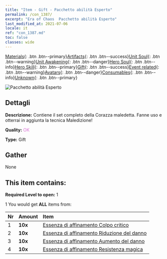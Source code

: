 ```yaml
---
title: "Item - Gift - Pacchetto abilità Esperto"
permalink: /con_1387/
excerpt: "Era of Chaos  Pacchetto abilità Esperto"
last_modified_at: 2021-07-06
locale: it
ref: "con_1387.md"
toc: false
classes: wide
---
```

 [Materials](/ItemsIT/){: .btn .btn--primary}[Artifacts](/ItemsIT/Artifacts/){: .btn .btn--success}[Unit Soul](/ItemsIT/UnitSoul/){: .btn .btn--warning}[Unit Awakening](/ItemsIT/UnitAwakening/){: .btn .btn--danger}[Hero Soul](/ItemsIT/HeroSoul/){: .btn .btn--info}[Hero Skill](/ItemsIT/HeroSkill/){: .btn .btn--primary}[Gift](/ItemsIT/Gift/){: .btn .btn--success}[Event related](/ItemsIT/Events/){: .btn .btn--warning}[Avatars](/ItemsIT/Avatars/){: .btn .btn--danger}[Consumables](/ItemsIT/Consumables/){: .btn .btn--info}[Unknown](/ItemsIT/Unknown/){: .btn .btn--primary}

 ![Pacchetto abilità Esperto](/images/t/i_905001.png)

## Dettagli
 **Descrizione:** Contiene il set completo della Corazza maledetta. Fanne uso e otterrai in aggiunta la tecnica Maledizione!

 **Quality:** <span style="color: #DA70D6">OK</span>

 **Type:** Gift

## Gather

  None

## This item contains:

 **Required Level to open:** 1

 1 You would get **ALL** items  from:

  | Nr | Amount |     Item    |
  |:---|:-------|:------------|
  | 1 |  **10x** | [Essenza di affinamento Colpo critico](/ItemsIT/con_1115/) |  | 
  | 2 |  **10x** | [Essenza di affinamento Riduzione del danno](/ItemsIT/con_1116/) |  | 
  | 3 |  **10x** | [Essenza di affinamento Aumento del danno](/ItemsIT/con_1117/) |  | 
  | 4 |  **10x** | [Essenza di affinamento Resistenza magica](/ItemsIT/con_1118/) |  | 
